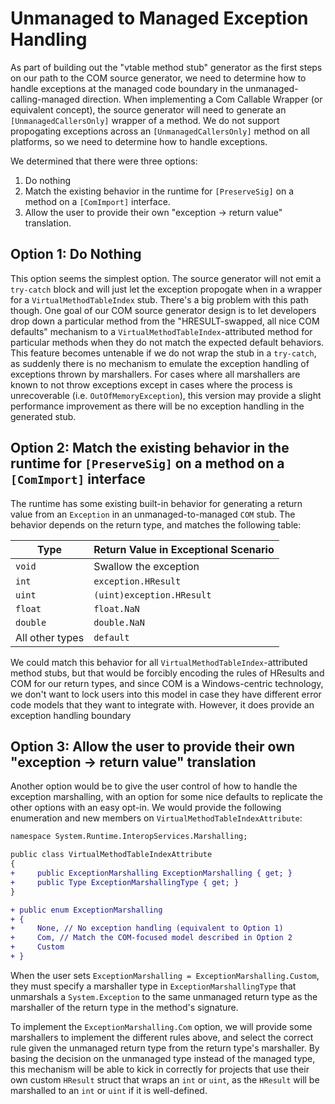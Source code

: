 # Unmanaged to Managed Exception Handling

As part of building out the "vtable method stub" generator as the first steps on our path to the COM source generator, we need to determine how to handle exceptions at the managed code boundary in the unmanaged-calling-managed direction. When implementing a Com Callable Wrapper (or equivalent concept), the source generator will need to generate an `[UnmanagedCallersOnly]` wrapper of a method. We do not support propogating exceptions across an `[UnmanagedCallersOnly]` method on all platforms, so we need to determine how to handle exceptions.

We determined that there were three options:

1. Do nothing
2. Match the existing behavior in the runtime for `[PreserveSig]` on a method on a `[ComImport]` interface.
3. Allow the user to provide their own "exception -> return value" translation.

## Option 1: Do Nothing

This option seems the simplest option. The source generator will not emit a `try-catch` block and will just let the exception propogate when in a wrapper for a `VirtualMethodTableIndex` stub. There's a big problem with this path though. One goal of our COM source generator design is to let developers drop down a particular method from the "HRESULT-swapped, all nice COM defaults" mechanism to a `VirtualMethodTableIndex`-attributed method for particular methods when they do not match the expected default behaviors. This feature becomes untenable if we do not wrap the stub in a `try-catch`, as suddenly there is no mechanism to emulate the exception handling of exceptions thrown by marshallers. For cases where all marshallers are known to not throw exceptions except in cases where the process is unrecoverable (i.e. `OutOfMemoryException`), this version may provide a slight performance improvement as there will be no exception handling in the generated stub.

## Option 2: Match the existing behavior in the runtime for `[PreserveSig]` on a method on a `[ComImport]` interface

The runtime has some existing built-in behavior for generating a return value from an `Exception` in an unmanaged-to-managed `COM` stub. The behavior depends on the return type, and matches the following table:

| Type            | Return Value in Exceptional Scenario |
|-----------------|--------------------------------------|
| `void`          | Swallow the exception                |
| `int`           | `exception.HResult`                  |
| `uint`          | `(uint)exception.HResult`            |
| `float`         | `float.NaN`                          |
| `double`        | `double.NaN`                         |
| All other types | `default`                            |

We could match this behavior for all `VirtualMethodTableIndex`-attributed method stubs, but that would be forcibly encoding the rules of HResults and COM for our return types, and since COM is a Windows-centric technology, we don't want to lock users into this model in case they have different error code models that they want to integrate with. However, it does provide an exception handling boundary

## Option 3: Allow the user to provide their own "exception -> return value" translation

Another option would be to give the user control of how to handle the exception marshalling, with an option for some nice defaults to replicate the other options with an easy opt-in. We would provide the following enumeration and new members on `VirtualMethodTableIndexAttribute`:

```diff
namespace System.Runtime.InteropServices.Marshalling;

public class VirtualMethodTableIndexAttribute
{
+     public ExceptionMarshalling ExceptionMarshalling { get; }
+     public Type ExceptionMarshallingType { get; }
}

+ public enum ExceptionMarshalling
+ {
+     None, // No exception handling (equivalent to Option 1)
+     Com, // Match the COM-focused model described in Option 2
+     Custom
+ }
```

When the user sets `ExceptionMarshalling = ExceptionMarshalling.Custom`, they must specify a marshaller type in `ExceptionMarshallingType` that unmarshals a `System.Exception` to the same unmanaged return type as the marshaller of the return type in the method's signature.

To implement the `ExceptionMarshalling.Com` option, we will provide some marshallers to implement the different rules above, and select the correct rule given the unmanaged return type from the return type's marshaller. By basing the decision on the unmanaged type instead of the managed type, this mechanism will be able to kick in correctly for projects that use their own custom `HResult` struct that wraps an `int` or `uint`, as the `HResult` will be marshalled to an `int` or `uint` if it is well-defined.
